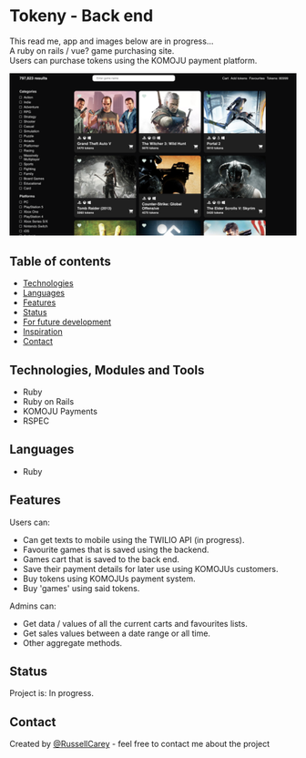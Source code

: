 # Tokeny - Back end

This read me, app and images below are in progress...  
A ruby on rails / vue? game purchasing site.  
Users can purchase tokens using the KOMOJU payment platform.

![alt text](https://github.com/RussellCarey/komoju-front/raw/master/design/ss1.png)

## Table of contents

- [Technologies](#technologies)
- [Languages](#languages)
- [Features](#features)
- [Status](#status)
- [For future development](#features-for-future-development)
- [Inspiration](#inspiration)
- [Contact](#contact)

## Technologies, Modules and Tools

- Ruby
- Ruby on Rails
- KOMOJU Payments
- RSPEC

## Languages

- Ruby

## Features

Users can:

- Can get texts to mobile using the TWILIO API (in progress).
- Favourite games that is saved using the backend.
- Games cart that is saved to the back end.
- Save their payment details for later use using KOMOJUs customers.
- Buy tokens using KOMOJUs payment system.
- Buy 'games' using said tokens.

Admins can:

- Get data / values of all the current carts and favourites lists.
- Get sales values between a date range or all time.
- Other aggregate methods.

## Status

Project is: In progress.

## Contact

Created by [@RussellCarey](https://twitter.com/russellcareyy) - feel free to contact me about the project
